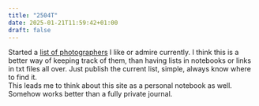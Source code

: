 ```yaml
---
title: "2504T"
date: 2025-01-21T11:59:42+01:00
draft: false
---
```


Started a [list of photographers](/photographers) I like or admire currently. I think this is a better way of keeping track of them, than having lists in notebooks or links in txt files all over. Just publish the current list, simple, always know where to find it.  
This leads me to think about this site as a personal notebook as well. Somehow works better than a fully private journal.

